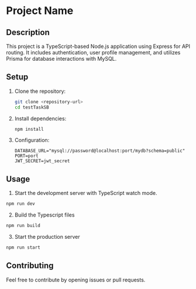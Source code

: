 # Project Name

## Description

This project is a TypeScript-based Node.js application using Express for API routing. It includes authentication, user profile management, and utilizes Prisma for database interactions with MySQL.

## Setup

1. Clone the repository:

   ```bash
   git clone <repository-url>
   cd testTaskSB

   ```

2. Install dependencies:

   ```bash
   npm install

   ```

3. Configuration:

   ```plaintext
   DATABASE_URL="mysql://password@localhost:port/mydb?schema=public"
   PORT=port
   JWT_SECRET=jwt_secret

   ```

## Usage

1.  Start the development server with TypeScript watch mode.

```bash
npm run dev
```

2.  Build the Typescript files

```bash
npm run build
```

3.  Start the production server

```bash
npm run start
```

## Contributing

Feel free to contribute by opening issues or pull requests.
